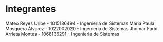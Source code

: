# Integrantes
Mateo Reyes Uribe - 1015186494 - Ingenieria de Sistemas
Maria Paula Mosquera Álvarez - 1022002020 - Ingenieria de Sistemas
Jhomar Farid Arrieta Montes - 1068136291 - Ingenieria de Sistemas
